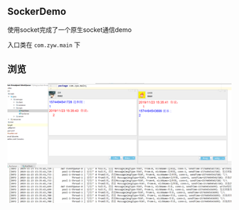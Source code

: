 ## SockerDemo

使用socket完成了一个原生socket通信demo


入口类在 `com.zyw.main` 下

## 浏览

![](./src/main/resources/imgs/res.png)
